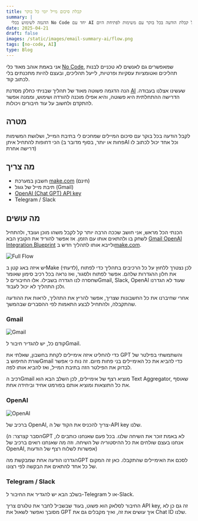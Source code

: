 ```yaml
---
title: קבלת סיכום מייל יומי כל בוקר
summary: |
  הדגמה לשימוש בכלי No Code יחד עם AI כדי לבנות תהליך קלאסי של קבלת הודעה בכל בוקר עם משימות לפתיחת היום.
date: 2025-04-21
draft: false
images: /static/images/email-summary-ai/flow.png
tags: [no-code, AI]
type: Blog
---
```


אני באמת אוהב מאוד כלי [No Code](/tags/no-code), שמאפשרים גם לאנשים לא טכניים לבנות תהליכים ואטומציות עסקיות ופרטיות, לייעל תהליכים, ובעצם להיות מתכנתים בלי לכתוב קוד.

הנה הדגמה פשוטה מאוד של תהליך שבניתי כחלק מסדנת [AI](/tags/ai) שעשינו אצלנו בעבודה. הדרישה ההתחלתית היא פשוטה, והיא אפילו מוכנה להורדה ושימוש, וממנה אפשר להתקדם ולחשוב על עוד חיבורים ויכולות.

## מטרה

לקבל הודעה בכל בוקר עם סיכום המיילים שמחכים לי בתיבת המייל, ושלושת המשימות הכי דחופות להתחיל איתן (פחות או יותר, בסוף מדובר בAI וכל אחד יכול לכתוב לו דרישה אחרת)

## מה צריך

- חשבון במערכת [make.com](https://make.com/) (חינם)
- תיבת מייל של גוגל (Gmail)
- [OpenAI (Chat GPT) API key](https://platform.openai.com/api-keys)
- Telegram / Slack

## מה עושים

הכנתי הכל מראש, אני חושב שככה הרבה יותר קל לקבל משהו מוכן ועובד, ולהתחיל לשחק בו ולהתאים אותו עם הזמן. אז אפשר להוריד את הקובץ הבא <a href="/static/files/Gmail-OpenAI-Integration-Blueprint.json" download>Gmail OpenAI Integration Blueprint</a> ולייבא אותו לתהליך חדש ב[make.com](https://make.com/).

![Full Flow](/static/images/email-summary-ai/flow.png)

יש איזה באג קטן בMake (לדעתי), לכן נצטרך ללחוץ על כל הרכיבים בתהליך כדי לפתוח את חלון ההגדרות שלהם. אפשר לפתוח ולסגור, ואז נראה בכל רכיב סימון שאומר שחסרה לנו הגדרה בשבילו. אלו החיבורים לGmail, Slack, OpenAI שעוד לא הגדרנו ולכן התהליך לא יכול לעבוד.

אחרי שחיברנו את כל החשבונות שצריך, אפשר להריץ את התהליך, לראות את ההודעה שהתקבלה, ולהתחיל לבצע התאמות לפי ההסברים שבהמשך.

### Gmail

![Gmail](/static/images/email-summary-ai/gmail.png)

קודם כל, יש להגדיר חיבור לGmail.

כדי להחליט איזה אימיילים לקחת בחשבון, שאלתי את GPT והשתמשתי בפילטר של שורת החיפוש בGmail כדי להביא את כל האימיילים בני פחות מיום. זה נוח כי אפשר לבדוק את הפילטר הזה בתיבת המייל, ואז להביא אותו לפה.

רכיב הGmail מוציא רצף של אימיילים, לכן השלב הבא הוא Text Aggregator, שאוסף את כל התוצאות ומוציא אותם בפורמט אחיד וביחידה אחת.

### OpenAI

![OpenAI](/static/images/email-summary-ai/openai.png)

ברכיב של OpenAI, צריך להכניס את הקוד של ה-API key שלנו.

(הסבר קצרצר: הGPT לא באמת זוכר את השיחה שלנו. בכל פעם שאנחנו כותבים לו, אנחנו בעצם שולחים את כל ההיסטוריה של השיחה. וזה מה שאנחנו רואים ברכיב של OpenAI, אפשרות לשלוח רצף של הודעות)

הגדרנו הודעה אחת שמבקשת מהGPT לסכם את האימיילים שהתקבלו. כאן זה המקום של כל אחד להתאים את הבקשה לפי רצונו.

### Telegram / Slack

בשלב הבא יש להגדיר את החיבור ל-Telegram או ל-Slack.

החיבור לסלאק הוא פשוט, בעוד שבשביל לחבר את טלגרם צריך API key, זה גם כן לא מסובך ואפשר לשאול את GPT איך עושים את זה, ואיך מקבלים גם את Chat ID שלנו.

